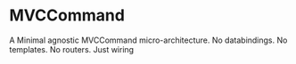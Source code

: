 MVCCommand
==========

A Minimal agnostic MVCCommand micro-architecture. No databindings. No templates. No routers. Just wiring